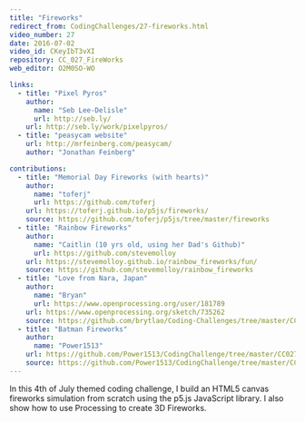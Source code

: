 ```yaml
---
title: "Fireworks"
redirect_from: CodingChallenges/27-fireworks.html
video_number: 27
date: 2016-07-02
video_id: CKeyIbT3vXI
repository: CC_027_FireWorks
web_editor: O2M0SO-WO

links:
  - title: "Pixel Pyros"
    author:
      name: "Seb Lee-Delisle"
      url: http://seb.ly/
    url: http://seb.ly/work/pixelpyros/
  - title: "peasycam website"
    url: http://mrfeinberg.com/peasycam/
    author: "Jonathan Feinberg"

contributions:
  - title: "Memorial Day Fireworks (with hearts)"
    author:
      name: "toferj"
      url: https://github.com/toferj
    url: https://toferj.github.io/p5js/fireworks/
    source: https://github.com/toferj/p5js/tree/master/fireworks
  - title: "Rainbow Fireworks"
    author:
      name: "Caitlin (10 yrs old, using her Dad's Github)"
      url: https://github.com/stevemolloy
    url: https://stevemolloy.github.io/rainbow_fireworks/fun/
    source: https://github.com/stevemolloy/rainbow_fireworks
  - title: "Love from Nara, Japan"
    author:
      name: "Bryan"
      url: https://www.openprocessing.org/user/181789
    url: https://www.openprocessing.org/sketch/735262
    source: https://github.com/brytlao/Coding-Challenges/tree/master/CC027_Fireworks
  - title: "Batman Fireworks"
    author:
      name: "Power1513"
    url: https://github.com/Power1513/CodingChallenge/tree/master/CC027_FireWorks
    source: https://github.com/Power1513/CodingChallenge/tree/master/CC027_FireWorks
---
```


In this 4th of July themed coding challenge, I build an HTML5 canvas fireworks simulation from scratch using the p5.js JavaScript library. I also show how to use Processing to create 3D Fireworks.
